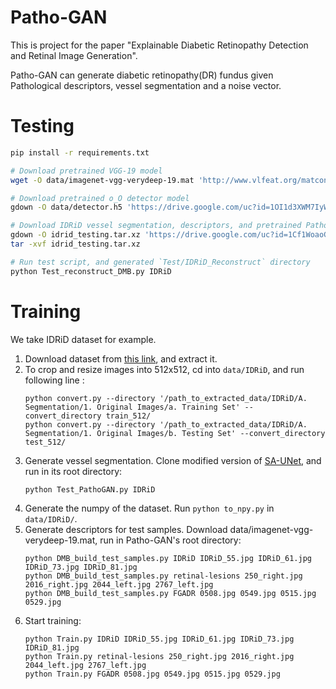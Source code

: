 # Patho-GAN
This is project for the paper "Explainable Diabetic Retinopathy Detection and Retinal Image Generation".

Patho-GAN can generate diabetic retinopathy(DR) fundus given Pathological descriptors, vessel segmentation and a noise vector. 


# Testing

```bash
pip install -r requirements.txt 

# Download pretrained VGG-19 model
wget -O data/imagenet-vgg-verydeep-19.mat 'http://www.vlfeat.org/matconvnet/models/beta16/imagenet-vgg-verydeep-19.mat'

# Download pretrained o_O detector model
gdown -O data/detector.h5 'https://drive.google.com/uc?id=1OI1d3XWM7IyW2igIEq8s-ZyF9vw0vTiw'

# Download IDRiD vessel segmentation, descriptors, and pretrained Patho-GAN model
gdown -O idrid_testing.tar.xz 'https://drive.google.com/uc?id=1Cf1WoaoGf6m7t6z70kpEl1SXOxTeM6Qu'
tar -xvf idrid_testing.tar.xz

# Run test script, and generated `Test/IDRiD_Reconstruct` directory
python Test_reconstruct_DMB.py IDRiD
```

# Training

We take IDRiD dataset for example.

1. Download dataset from [this link](https://ieee-dataport.org/open-access/indian-diabetic-retinopathy-image-dataset-idrid), and extract it.
2. To crop and resize images into 512x512, cd into `data/IDRiD`, and run following line :
    ```
    python convert.py --directory '/path_to_extracted_data/IDRiD/A. Segmentation/1. Original Images/a. Training Set' --convert_directory train_512/
    python convert.py --directory '/path_to_extracted_data/IDRiD/A. Segmentation/1. Original Images/b. Testing Set' --convert_directory test_512/
    ```
3. Generate vessel segmentation. Clone modified version of [SA-UNet](https://github.com/zzdyyy/SA-UNet), and run in its root directory:
    ```
    python Test_PathoGAN.py IDRiD
    ```
4. Generate the numpy of the dataset. Run `python to_npy.py` in `data/IDRiD/`.
5. Generate descriptors for test samples. Download data/imagenet-vgg-verydeep-19.mat, run in Patho-GAN's root directory:
    ```
    python DMB_build_test_samples.py IDRiD IDRiD_55.jpg IDRiD_61.jpg IDRiD_73.jpg IDRiD_81.jpg
    python DMB_build_test_samples.py retinal-lesions 250_right.jpg 2016_right.jpg 2044_left.jpg 2767_left.jpg
    python DMB_build_test_samples.py FGADR 0508.jpg 0549.jpg 0515.jpg 0529.jpg
    ```
6. Start training:
    ```
    python Train.py IDRiD IDRiD_55.jpg IDRiD_61.jpg IDRiD_73.jpg IDRiD_81.jpg
    python Train.py retinal-lesions 250_right.jpg 2016_right.jpg 2044_left.jpg 2767_left.jpg
    python Train.py FGADR 0508.jpg 0549.jpg 0515.jpg 0529.jpg
    ```
